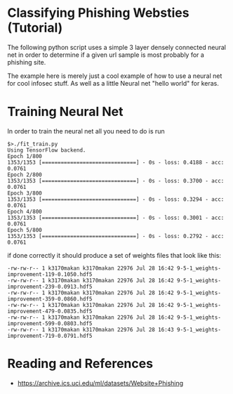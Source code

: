 # Classifying Phishing Websties (Tutorial)

The following python script uses a simple 3 layer densely connected neural net in
order to determine if a given url sample is most probably for a phishing site. 

The example here is merely just a cool example of how to use a neural net for cool
infosec stuff. As well as a little Neural net "hello world" for keras. 

# Training Neural Net 

In order to train the neural net all you need to do is run 
```
$>./fit_train.py 
Using TensorFlow backend.
Epoch 1/800
1353/1353 [==============================] - 0s - loss: 0.4188 - acc: 0.0761     
Epoch 2/800
1353/1353 [==============================] - 0s - loss: 0.3700 - acc: 0.0761     
Epoch 3/800
1353/1353 [==============================] - 0s - loss: 0.3294 - acc: 0.0761     
Epoch 4/800
1353/1353 [==============================] - 0s - loss: 0.3001 - acc: 0.0761     
Epoch 5/800
1353/1353 [==============================] - 0s - loss: 0.2792 - acc: 0.0761     

```

if done correctly it should produce a set of weights files that look like this:

```
-rw-rw-r-- 1 k3170makan k3170makan 22976 Jul 28 16:42 9-5-1_weights-improvement-119-0.1050.hdf5
-rw-rw-r-- 1 k3170makan k3170makan 22976 Jul 28 16:42 9-5-1_weights-improvement-239-0.0913.hdf5
-rw-rw-r-- 1 k3170makan k3170makan 22976 Jul 28 16:42 9-5-1_weights-improvement-359-0.0860.hdf5
-rw-rw-r-- 1 k3170makan k3170makan 22976 Jul 28 16:42 9-5-1_weights-improvement-479-0.0835.hdf5
-rw-rw-r-- 1 k3170makan k3170makan 22976 Jul 28 16:42 9-5-1_weights-improvement-599-0.0803.hdf5
-rw-rw-r-- 1 k3170makan k3170makan 22976 Jul 28 16:43 9-5-1_weights-improvement-719-0.0791.hdf5

```
# Reading and References
* https://archive.ics.uci.edu/ml/datasets/Website+Phishing  
